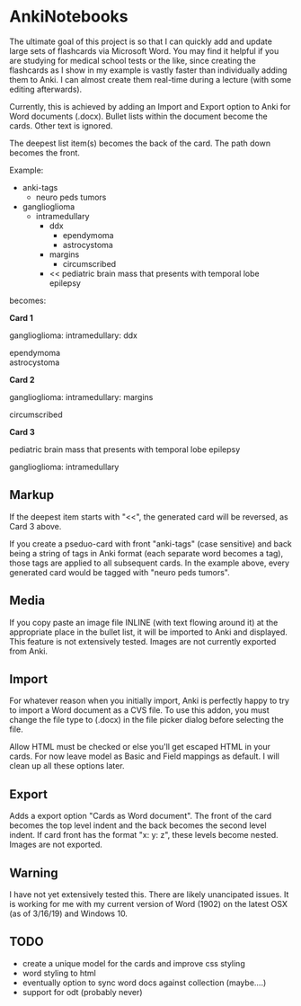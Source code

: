 AnkiNotebooks 
===

The ultimate goal of this project is so that I can quickly add and update
large sets of flashcards via Microsoft Word. You may find it helpful if you are studying
for medical school tests or the like, since creating the flashcards as I show
in my example is vastly faster than individually adding them to Anki. I can
almost create them real-time during a lecture (with some editing afterwards).

Currently, this is achieved by adding an Import and Export option to Anki for
Word documents (.docx). Bullet lists within the document become the cards. Other
text is ignored.

The deepest list item(s) becomes the back of the card. The path down becomes the front.

Example:

* anki-tags
  - neuro peds tumors
* ganglioglioma
  - intramedullary
    * ddx
      - ependymoma
      - astrocystoma
    * margins
      - circumscribed
    * << pediatric brain mass that presents with temporal lobe epilepsy

becomes:

**Card 1**

ganglioglioma: intramedullary: ddx 

ependymoma  
astrocystoma

**Card 2**

ganglioglioma: intramedullary: margins

circumscribed

**Card 3**

pediatric brain mass that presents with temporal lobe epilepsy

ganglioglioma: intramedullary


Markup
------
If the deepest item starts with "<<", the generated card
will be reversed, as Card 3 above.

If you create a pseduo-card with front "anki-tags" (case sensitive) and back being a string of tags
in Anki format (each separate word becomes a tag), those tags are applied to all subsequent cards.
In the example above, every generated card would be tagged with "neuro peds tumors".


Media
-----
If you copy paste an image file INLINE (with text flowing around it) at the appropriate place in the bullet list, it will be imported to Anki and displayed. This feature is not extensively tested. Images are not currently exported from Anki.


Import
------
For whatever reason when you initially import, Anki is perfectly happy to try to import a Word document as a CVS file. To use this addon, you must change the file
type to (.docx) in the file picker dialog before selecting the file.

Allow HTML must be checked or else you'll get escaped HTML in your cards. For now leave model as Basic and Field mappings as default. I will clean up all these options later.

Export
------
Adds a export option "Cards as Word document". The front of the card becomes the top level indent and the back becomes the second level indent. If card front has the format "x: y: z", these levels become nested. Images are not exported.



Warning
-------
I have not yet extensively tested this. There are likely unancipated issues. It is working for me with my current version of Word (1902) on the latest OSX (as of 3/16/19) and Windows 10. 


TODO
----
- create a unique model for the cards and improve css styling
- word styling to html
- eventually option to sync word docs against collection (maybe....)
- support for odt (probably never)
